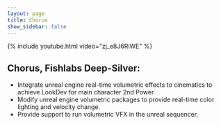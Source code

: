 ```yaml
---
layout: page
title: Chorus
show_sidebar: false
---
```


{% include youtube.html video="zj_e8J6RiWE" %}

## Chorus, Fishlabs Deep-Silver:
* Integrate unreal engine real-time volumetric effects to cinematics to achieve LookDev for main character 2nd Power.
* Modify unreal engine volumetric packages to provide real-time color lighting and velocity change.
* Provide support to run volumetric VFX in the unreal sequencer.
